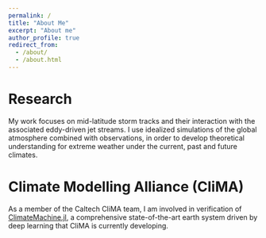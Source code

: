 ```yaml
---
permalink: /
title: "About Me"
excerpt: "About me"
author_profile: true
redirect_from: 
  - /about/
  - /about.html
---
```


Research
======
My work focuses on mid-latitude storm tracks and their interaction with the associated eddy-driven jet streams. I use idealized simulations of the global atmosphere combined with observations, in order to develop theoretical understanding for extreme weather under the current, past and future climates.
 
Climate Modelling Alliance (CliMA)
======
As a member of the Caltech CliMA team, I am involved in verification of [ClimateMachine.jl](https://github.com/CliMA/ClimateMachine.jl), a comprehensive state-of-the-art earth system driven by deep learning that CliMA is currently developing.

